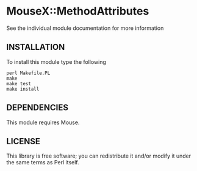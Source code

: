 # MouseX::MethodAttributes

See the individual module documentation for more information

## INSTALLATION

To install this module type the following

```
perl Makefile.PL
make
make test
make install
```

## DEPENDENCIES

This module requires Mouse.

## LICENSE

This library is free software; you can redistribute it and/or modify it under
the same terms as Perl itself.
